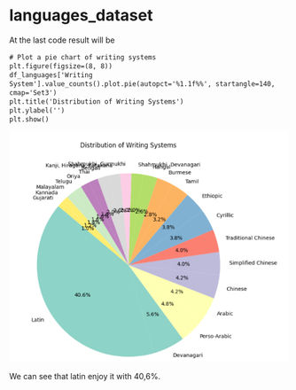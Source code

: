 # languages_dataset

At the last code result will be
```
# Plot a pie chart of writing systems
plt.figure(figsize=(8, 8))
df_languages['Writing System'].value_counts().plot.pie(autopct='%1.1f%%', startangle=140, cmap='Set3')
plt.title('Distribution of Writing Systems')
plt.ylabel('')
plt.show()
```


<img src="/images/Screenshot_104.png">

We can see that latin enjoy it with 40,6%.
